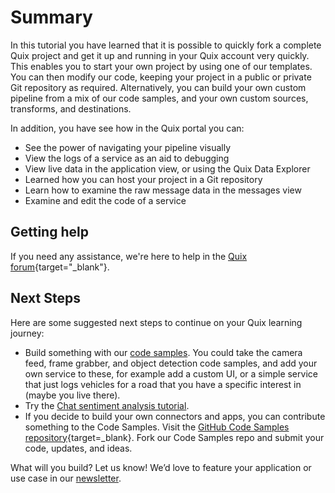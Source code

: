 # Summary

In this tutorial you have learned that it is possible to quickly fork a complete Quix project and get it up and running in your Quix account very quickly. This enables you to start your own project by using one of our templates. You can then modify our code, keeping your project in a public or private Git repository as required. Alternatively, you can build your own custom pipeline from a mix of our code samples, and your own custom sources, transforms, and destinations.

In addition, you have see how in the Quix portal you can:

* See the power of navigating your pipeline visually
* View the logs of a service as an aid to debugging
* View live data in the application view, or using the Quix Data Explorer
* Learned how you can host your project in a Git repository
* Learn how to examine the raw message data in the messages view
* Examine and edit the code of a service

## Getting help

If you need any assistance, we're here to help in the [Quix forum](https://forum.quix.io/){target="_blank"}.

## Next Steps

Here are some suggested next steps to continue on your Quix learning journey:

* Build something with our [code samples](../../samples/samples.md). You could take the camera feed, frame grabber, and object detection code samples, and add your own service to these, for example add a custom UI, or a simple service that just logs vehicles for a road that you have a specific interest in (maybe you live there).
* Try the [Chat sentiment analysis tutorial](../sentiment-analysis/index.md).
* If you decide to build your own connectors and apps, you can contribute something to the Code Samples. Visit the [GitHub Code Samples repository](https://github.com/quixio/quix-samples){target=_blank}. Fork our Code Samples repo and submit your code, updates, and ideas.

What will you build? Let us know! We’d love to feature your application or use case in our [newsletter](https://www.quix.io/community/).
